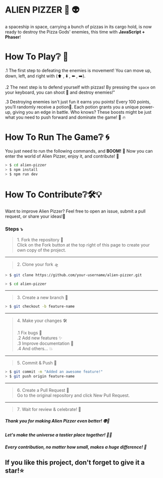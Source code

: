 # ALIEN PIZZER 🍕 👽

a spaceship in space, carrying a bunch of pizzas in its cargo hold, is now ready to destroy the Pizza Gods' enemies, this time with **JavaScript + Phaser**!

# How To Play❔ 🚀
.1 The first step to defeating the enemies is movement! You can move up, down, left, and right with (⬆️ , ⬇️ , ⬅️ , ➡️).

.2 The next step is to defend yourself with pizzas! By pressing the `space` on your keyboard, you can shoot :pizza: and destroy enemies!"

.3 Destroying enemies isn't just fun it earns you points! Every 100 points, you’ll randomly receive a potion🧪. Each potion grants you a unique power-up, giving you an edge in battle. Who knows? These boosts might be just what you need to push forward and dominate the game! 🚀 🔥


# How To Run The Game❔ 🌀

You just need to run the following commands, and **BOOM!** 🎉 Now you can enter the world of Alien Pizzer, enjoy it, and contribute! 🚀


```sh
> $ cd alien-pizzer
> $ npm install
> $ npm run dev
```


# How To Contribute❔🛠️💡

Want to improve Alien Pizzer? Feel free to open an issue, submit a pull request, or share your ideas!🚀

### Steps ⤵️

> 1️. Fork the repository 🍴 \
Click on the Fork button at the top right of this page to create your own copy of the project.

***

> 2️. Clone your fork 🛸 

```sh
> $ git clone https://github.com/your-username/alien-pizzer.git

> $ cd alien-pizzer
```

***

> 3️. Create a new branch 🌱

```sh
> $ git checkout -b feature-name
```

***

> 4️. Make your changes 🛠️ \
\
.1 Fix bugs 🐛 \
.2 Add new features ✨ \
.3 Improve documentation 📖 \
.4 And others... 💥

***

> 5️. Commit & Push 🚀 

```sh
> $ git commit -m "Added an awesome feature!"
> $ git push origin feature-name
```

***

> 6️. Create a Pull Request 🔄 \
Go to the original repository and click New Pull Request.

***

> 7️. Wait for review & celebrate! 🎉


##### Thank you for making Alien Pizzer even better! 👽💜

##### Let's make the universe a tastier place together! 🌌🍕

##### Every contribution, no matter how small, makes a huge difference! 🚀

## If you like this project, don't forget to give it a star!⭐